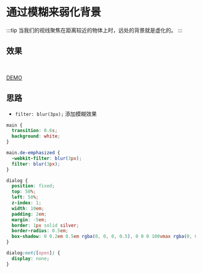 # 通过模糊来弱化背景

:::tip
当我们的视线聚焦在距离较近的物体上时，远处的背景就是虚化的。
:::

## 效果

<br>
<experience-5></experience-5>

[DEMO](http://dabblet.com/gist/1326eb460b0dff91d638)

## 思路

- `filter: blur(3px);` 添加模糊效果

```css
main {
  transition: 0.6s;
  background: white;
}

main.de-emphasized {
  -webkit-filter: blur(3px);
  filter: blur(3px);
}

dialog {
  position: fixed;
  top: 50%;
  left: 50%;
  z-index: 1;
  width: 10em;
  padding: 2em;
  margin: -5em;
  border: 1px solid silver;
  border-radius: 0.5em;
  box-shadow: 0 0.2em 0.5em rgba(0, 0, 0, 0.5), 0 0 0 100vmax rgba(0, 0, 0, 0.2);
}

dialog:not([open]) {
  display: none;
}
```
